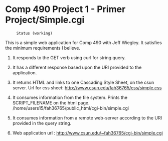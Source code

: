 # Comp 490 Project 1 - Primer Project/Simple.cgi 
         Status (working)

This is a simple web application for Comp 490 with Jeff Wiegley. It satisfies the minimum requirements I believe.

1. It responds to the GET verb using curl for string query.

2. It has a different response based upon the URI provided to the application. 

3. It returns HTML and links to one Cascading Style Sheet, on the csun server. 
  Url for css sheet:     http://www.csun.edu/fah36765/css/simple.css 
  
4. It consumes information from the file system. Prints the SCRIPT_FILENAME on the html page. 
         /home/users15/fah36765/public_html/cgi-bin/simple.cgi

5. It consumes information from a remote web-server according to the URI provided in the query string. 

6. Web application url : http://www.csun.edu/~fah36765/cgi-bin/simple.cgi 
